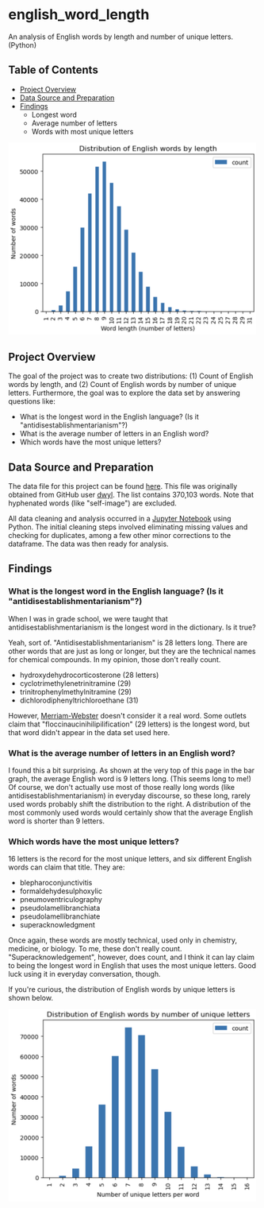 # english_word_length
An analysis of English words by length and number of unique letters. (Python)

## Table of Contents
- [Project Overview](#project-overview)
- [Data Source and Preparation](#data-source-and-preparation)
- [Findings](#findings)
  - Longest word
  - Average number of letters
  - Words with most unique letters

<img src = "https://github.com/alexberezow2024/english_word_length/blob/623d0bcad7151fd434fe3f24840ecf3cb74530af/distribution_english_words_length.png" width = "500">

## Project Overview
The goal of the project was to create two distributions: (1) Count of English words by length, and (2) Count of English words by number of unique letters. Furthermore, the goal was to explore the data set by answering questions like:
- What is the longest word in the English language? (Is it "antidisestablishmentarianism"?)
- What is the average number of letters in an English word?
- Which words have the most unique letters?

## Data Source and Preparation
The data file for this project can be found [here](words_alpha.txt). This file was originally obtained from GitHub user [dwyl](https://github.com/dwyl/english-words). The list contains 370,103 words. Note that hyphenated words (like "self-image") are excluded. 

All data cleaning and analysis occurred in a [Jupyter Notebook](word_study.ipynb) using Python. The initial cleaning steps involved eliminating missing values and checking for duplicates, among a few other minor corrections to the dataframe. The data was then ready for analysis.

## Findings

### What is the longest word in the English language? (Is it "antidisestablishmentarianism"?)
When I was in grade school, we were taught that antidisestablishmentarianism is the longest word in the dictionary. Is it true? 

Yeah, sort of. "Antidisestablishmentarianism" is 28 letters long. There are other words that are just as long or longer, but they are the technical names for chemical compounds. In my opinion, those don't really count. 

- hydroxydehydrocorticosterone (28 letters)
- cyclotrimethylenetrinitramine (29)
- trinitrophenylmethylnitramine	(29)
- dichlorodiphenyltrichloroethane	(31)

However, [Merriam-Webster](https://www.merriam-webster.com/grammar/no-antidisestablishmentarianism-is-not-in-the-dictionary) doesn't consider it a real word. Some outlets claim that "floccinaucinihilipilification" (29 letters) is the longest word, but that word didn't appear in the data set used here.

### What is the average number of letters in an English word?
I found this a bit surprising. As shown at the very top of this page in the bar graph, the average English word is 9 letters long. (This seems long to me!) Of course, we don't actually use most of those really long words (like antidisestablishmentarianism) in everyday discourse, so these long, rarely used words probably shift the distribution to the right. A distribution of the most commonly used words would certainly show that the average English word is shorter than 9 letters.

### Which words have the most unique letters?
16 letters is the record for the most unique letters, and six different English words can claim that title. They are:
- blepharoconjunctivitis
- formaldehydesulphoxylic
- pneumoventriculography
- pseudolamellibranchiata
- pseudolamellibranchiate
- superacknowledgment

Once again, these words are mostly technical, used only in chemistry, medicine, or biology. To me, these don't really count. "Superacknowledgement", however, does count, and I think it can lay claim to being the longest word in English that uses the most unique letters. Good luck using it in everyday conversation, though.

If you're curious, the distribution of English words by unique letters is shown below.

<img src = "https://github.com/alexberezow2024/english_word_length/blob/5eb6594c88f4399b951442d0bf77542e92a4d47a/distribution_english_words_unique_letters.png" width = "500">
